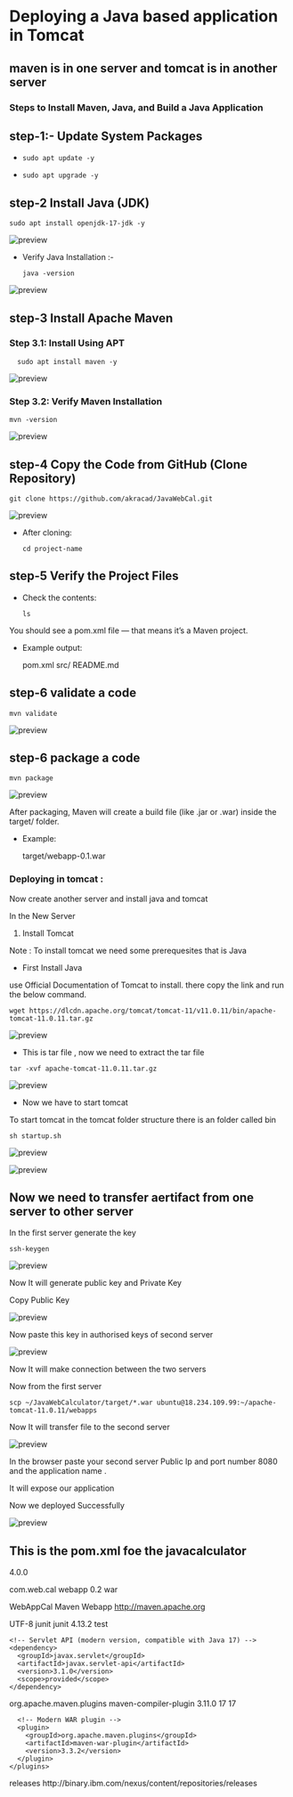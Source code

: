 # Deploying a Java based application in Tomcat
## maven is in one server and tomcat is in another server

### Steps to Install Maven, Java, and Build a Java Application

## step-1:- Update System Packages

*     sudo apt update -y

*     sudo apt upgrade -y

## step-2 Install Java (JDK)

    sudo apt install openjdk-17-jdk -y

![preview](Images/1.png)

* Verify Java Installation :-
    
      java -version

![preview](Images/2.png)


## step-3 Install Apache Maven

### Step 3.1: Install Using APT

        
      sudo apt install maven -y

 ![preview](Images/3.png)

### Step 3.2: Verify Maven Installation

    mvn -version

![preview](Images/4.png)

## step-4 Copy the Code from GitHub (Clone Repository)

    git clone https://github.com/akracad/JavaWebCal.git

  ![preview](Images/5.png)  

* After cloning:

      cd project-name

## step-5 Verify the Project Files

* Check the contents:

      ls

You should see a pom.xml file — that means it’s a Maven project.

* Example output:

   pom.xml  src/  README.md

## step-6 validate a code

    mvn validate

![preview](Images/6.png)

## step-6 package a code

    mvn package

![preview](Images/7.png)

After packaging, Maven will create a build file (like .jar or .war) inside the target/ folder.

* Example:

  target/webapp-0.1.war


### Deploying in tomcat :
Now create another server and install java and tomcat

In the New Server

 1. Install Tomcat

Note : To install tomcat we need some prerequesites that is Java

* First Install Java

use Official Documentation of Tomcat to install. there copy the link and run the below command.

    wget https://dlcdn.apache.org/tomcat/tomcat-11/v11.0.11/bin/apache-tomcat-11.0.11.tar.gz

![preview](Images/8.png) 

   * This is tar file , now we need to extract the tar file

    tar -xvf apache-tomcat-11.0.11.tar.gz

 ![preview](Images/9.png) 

 * Now we have to start tomcat

  To start tomcat in the tomcat folder structure there is an folder called bin

    sh startup.sh

 ![preview](Images/10.png)

  ![preview](Images/11.png)

## Now we need to transfer aertifact from one server to other server

In the first server generate the key

    ssh-keygen

![preview](Images/12.png)

Now It will generate public key and Private Key

Copy Public Key

![preview](Images/13.png)

Now paste this key in authorised keys of second server

![preview](Images/14.png)

Now It will make connection between the two servers

Now from the first server

    scp ~/JavaWebCalculator/target/*.war ubuntu@18.234.109.99:~/apache-tomcat-11.0.11/webapps

Now It will transfer file to the second server

![preview](Images/15.png)

In the browser paste your second server Public Ip and port number 8080 and the application name .

It will expose our application

Now we deployed Successfully

![preview](Images/16.png)











This is the pom.xml foe the javacalculator
--------------------------------------------



<project xmlns="http://maven.apache.org/POM/4.0.0"
         xmlns:xsi="http://www.w3.org/2001/XMLSchema-instance"
         xsi:schemaLocation="http://maven.apache.org/POM/4.0.0 http://maven.apache.org/maven-v4_0_0.xsd">

  <modelVersion>4.0.0</modelVersion>

  <groupId>com.web.cal</groupId>
  <artifactId>webapp</artifactId>
  <version>0.2</version>
  <packaging>war</packaging>

  <name>WebAppCal Maven Webapp</name>
  <url>http://maven.apache.org</url>

  <properties>
    <project.build.sourceEncoding>UTF-8</project.build.sourceEncoding>
  </properties>

  <dependencies>
    <!-- JUnit for testing -->
    <dependency>
      <groupId>junit</groupId>
      <artifactId>junit</artifactId>
      <version>4.13.2</version>
      <scope>test</scope>
    </dependency>

    <!-- Servlet API (modern version, compatible with Java 17) -->
    <dependency>
      <groupId>javax.servlet</groupId>
      <artifactId>javax.servlet-api</artifactId>
      <version>3.1.0</version>
      <scope>provided</scope>
    </dependency>
  </dependencies>

  <build>
    <plugins>
      <!-- Compiler plugin for Java 17 -->
      <plugin>
        <groupId>org.apache.maven.plugins</groupId>
        <artifactId>maven-compiler-plugin</artifactId>
        <version>3.11.0</version>
        <configuration>
          <source>17</source>
          <target>17</target>
        </configuration>
      </plugin>

      <!-- Modern WAR plugin -->
      <plugin>
        <groupId>org.apache.maven.plugins</groupId>
        <artifactId>maven-war-plugin</artifactId>
        <version>3.3.2</version>
      </plugin>
    </plugins>
  </build>

  <distributionManagement>
    <repository>
      <id>releases</id>
      <url>http://binary.ibm.com/nexus/content/repositories/releases</url>
    </repository>
  </distributionManagement>

</project>

 


